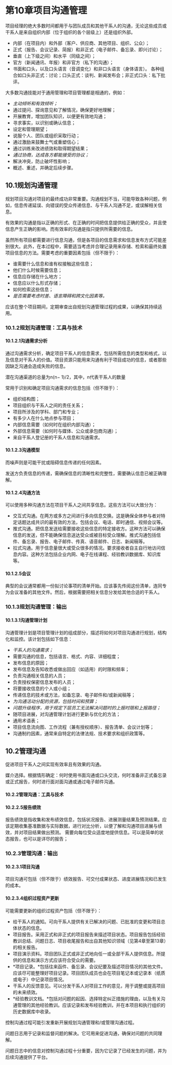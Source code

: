 # 第10章项目沟通管理
项目经理的绝大多数时间都用于与团队成员和其他干系人的沟通，无论这些成员或干系人是来自组织内部（位于组织的各个层级上）还是组织外部。

- 内部（在项目内）和外部（客户、供应商、其他项目、组织、公众）；
- 正式（报告、会议记录、简报）和非正式（电子邮件、备忘录、即兴讨论）；
- 垂直（上下级之间）和水平（同级之间）；
- 官方（新闻通讯、年报）和非官方（私下的沟通）；
- 书面和口头，以及口头语言（音调变化）和非口头语言（身体语言）。
各种组合如口头非正式：讨论；口头正式：谈判、新闻发布会；非正式口头：私下批评。

大多数沟通技能对于通用管理和项目管理都是相通的，例如：

- *主动倾听和有效倾听；*
- 通过提问、探询意见和了解情况，确保更好地理解；
- 开展教育，增加团队知识，以便更有效地沟通；
- 寻求事实，以识别或确认信息；
- 设定和管理期望；
- 说服个人、团队或组织采取行动；
- 通过激励来鼓舞士气或重塑信心；
- 通过训练来改进绩效和取得期望结果；
- *通过协商，达成各方都能接受的协议；*
- 解决冲突，防止破坏性影响；
- 概述、重述，并确定后续步骤。

## 10.1规划沟通管理
规划项目沟通对项目的最终成功非常重要。沟通规划不当，可能导致各种问题，例如，信息传递延误、向错误的受众传递信息、与干系人沟通不足，或误解相关信息。

有效果的沟通是指以正确的形式、在正确的时间把信息提供给正确的受众，并且使信息产生正确的影响。而有效率的沟通是指只提供所需要的信息。

虽然所有项目都需要进行信息沟通，但是各项目的信息需求和信息发布方式可能差别很大。此外，在本过程中，需要适当考虑并合理记录用来存储、检索和最终处置项目信息的方法。需要考虑的重要因素包括（但不限于）：

- 谁需要什么信息和谁有权接触这些信息；
- 他们什么时候需要信息；
- 信息应存储在什么地方；
- 信息应以什么形式存储；
- 如何检索这些信息；
- *是否需要考虑时差、语言障碍和跨文化因素等。*

应该在整个项目期间，定期审查出自规划沟通管理过程的成果，以确保其持续适用。

### 10.1.2规划沟通管理：工具与技术
#### 10.1.2.1沟通需求分析
通过沟通需求分析，确定项目干系人的信息需求，包括所需信息的类型和格式，以及信息对干系人的价值。项目资源只能用来沟通有利于项目成功的信息，或者那些因缺乏沟通会造成失败的信息。

潜在沟通渠道的总量为n(n− 1)/2，其中，n代表干系人的数量

常用于识别和确定项目沟通需求的信息包括（但不限于）：

- 组织结构图；
- 项目组织与干系人之间的责任关系；
- 项目所涉及的学科、部门和专业；
- 有多少人在什么地点参与项目；
- 内部信息需要（如何时在组织内部沟通）；
- 外部信息需要（如何时与媒体、公众或承包商沟通）；
- 来自干系人登记册的干系人信息和沟通需求。

#### 10.1.2.3沟通模型
而噪声则是可能干扰或阻碍信息传递的任何因素。

发送方负责信息的传递，需确保信息的清晰性和完整性，需要确认信息已被正确理解。

#### 10.1.2.4沟通方法
可以使用多种沟通方法在项目干系人之间共享信息。这些方法可以大致分为：

- 交互式沟通。在两方或多方之间进行多向信息交换。这是确保全体参与者对特定话题达成共识的最有效的方法，包括会议、电话、即时通信、视频会议等。
- 推式沟通。把信息发送给需要接收这些信息的特定接收方。这种方法可以确保信息的发送，但不能确保信息送达受众或被目标受众理解。推式沟通包括信件、备忘录、报告、电子邮件、传真、语音邮件、日志、新闻稿等。
- 拉式沟通。用于信息量很大或受众很多的情况。要求接收者自主自行地访问信息内容。这种方法包括企业内网、电子在线课程、经验教训数据库、知识库等。

#### 10.1.2.5会议
典型的会议通常都用一份拟讨论事项的清单开始。应该事先传阅这份清单，连同专为会议准备的其他文件。然后，根据需要把相关信息分发给其他合适的干系人。

### 10.1.3规划沟通管理：输出
#### 10.1.3.1沟通管理计划
沟通管理计划是项目管理计划的组成部分，描述将如何对项目沟通进行规划，结构化和监控。该计划包括如下信息：

- *干系人的沟通需求；*
- 需要沟通的信息，包括语言、格式、内容、详细程度；
- 发布信息的原因；
- 发布信息及告知收悉或做出回应（如适用）的时限和频率；
- 负责沟通相关信息的人员；
- 负责授权保密信息发布的人员；
- 将要接收信息的个人或小组；
- 传递信息的技术或方法，如备忘录、电子邮件和/或新闻稿等；
- *为沟通活动分配的资源，包括时间和预算；*
- *问题升级程序，用于规定下层员工无法解决问题时的上报时限和上报路径；*
- 随项目进展，对沟通管理计划进行更新与优化的方法；
- 通用术语表；
- 项目信息流向图、工作流程（兼有授权顺序）、报告清单、会议计划等；
- 沟通制约因素，通常来自特定的法律法规、技术要求和组织政策等。

## 10.2管理沟通
促进项目干系人之间实现有效率且有效果的沟通。

媒介选择。根据情形确定：何时使用书面沟通或口头交流，何时准备非正式备忘录或正式报告，何时进行面对面沟通或通过电子邮件沟通。

#### 10.2.2管理沟通：工具与技术
#### 10.2.2.5报告绩效
报告绩效是指收集和发布绩效信息，包括状况报告、进展测量结果及预测结果。应该定期收集基准数据与实际数据，进行对比分析，以便了解和沟通项目进展与绩效，并对项目结果做出预测。
需要向每位受众适度地提供信息。可以是简单的状态报告，也可以是详尽的报告；

### 10.2.3管理沟通：输出
#### 10.2.3.1项目沟通
项目沟通可包括（但不限于）绩效报告、可交付成果状态、进度进展情况和已发生的成本。

#### 10.2.3.4组织过程资产更新
可能需要更新的组织过程资产包括（但不限于）：

- 给干系人的通知。可向干系人提供有关已解决的问题、已批准的变更和项目总体状态的信息。
- 项目报告。采用正式和非正式的项目报告来描述项目状态。项目报告包括经验教训总结、问题日志、项目收尾报告和出自其他知识领域（见第4章至第13章）的相关报告。
- 项目演示资料。项目团队正式或非正式地向任一或全部干系人提供信息。所提供的信息和演示方式应该符合受众的需要。
- *项目记录。*包括往来函件、备忘录、会议纪要及描述项目情况的其他文件。应该尽可能整理好项目记录。项目团队成员也会在项目笔记本或记录本（纸质或电子）中记录项目情况。
- 干系人的反馈意见。可以分发干系人对项目工作的意见，用于调整或提高项目的未来绩效。
- *经验教训文档。*包括对问题的起因、选择特定纠正措施的理由，以及有关沟通管理的其他经验教训。应该记录和发布经验教训，并在本项目和执行组织的历史数据库中收录。


控制沟通过程可能引发重新开展规划沟通管理和/或管理沟通过程。

问题日志用于记录和监督问题的解决。它可用来促进沟通，确保对问题的共同理解。

问题日志中的信息对控制沟通过程十分重要，因为它记录了已经发生的问题，并为后续沟通提供了平台。

